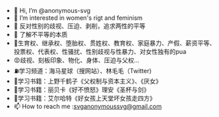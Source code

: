 - 👋 Hi, I’m @anonymous-svg
- 👀 I’m interested in women's rigt and feminism
- 🌱 反对性别的歧视、压迫、剥削，追求两性的平等
- 💞️ 了解不平等的本质
- 👊生育权、继承权、堕胎权、贯姓权、教育权、家庭暴力、产假、薪资平等、投票权、代表权、性骚扰、性别歧视与性暴力、对女性独有的pua
- 😡歧视、刻板印象、物化、身体、压迫与父权…
- ⛽️学习频道：海马星球（搜网站）、林毛毛（Twitter)
- 📖学习书籍：上野千鹤子《父权制与资本主义》、《厌女》
- 📖学习书籍：丽贝卡《好不愤怒》理安《圣杯与剑》
- 📖学习书籍：艾尔哈特《好女孩上天堂坏女孩走四方》
- 📫 How to reach me :svganonymoussvg@gmail.com
  
<!---
anonymous-svg/anonymous-svg is a ✨ special ✨ repository because its `README.md` (this file) appears on your GitHub profile.
You can click the Preview link to take a look at your changes.
--->
